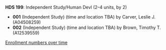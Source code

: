 **HDS 199**: Independent Study/Human Devl (2–4 units, by 2)

- **001** (Independent Study) (time and location TBA) by Carver, Leslie J. (A04508259)
- **002** (Independent Study) (time and location TBA) by Brown, Timothy T. (A12539559)

[Enrollment numbers over time](./HDS199.tsv)
